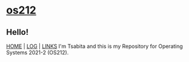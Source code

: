 # [os212](https://tsabitasarah.github.io/os212/)
## Hello!
[HOME](https://tsabitasarah.github.io/os212/) | [LOG](TXT/mylog.txt) | [LINKS](/links.md/)
I'm Tsabita and this is my Repository for Operating Systems 2021-2 (OS212).
